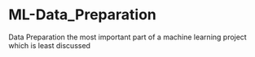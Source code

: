 # ML-Data_Preparation
Data Preparation the most important part of a machine learning project which is least discussed
